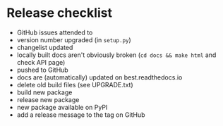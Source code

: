# Release checklist

- GitHub issues attended to
- version number upgraded (in `setup.py`)
- changelist updated
- locally built docs aren't obviously broken (`cd docs && make html` and check API page)
- pushed to GitHub
- docs are (automatically) updated on best.readthedocs.io
- delete old build files (see UPGRADE.txt)
- build new package
- release new package
- new package available on PyPI
- add a release message to the tag on GitHub
